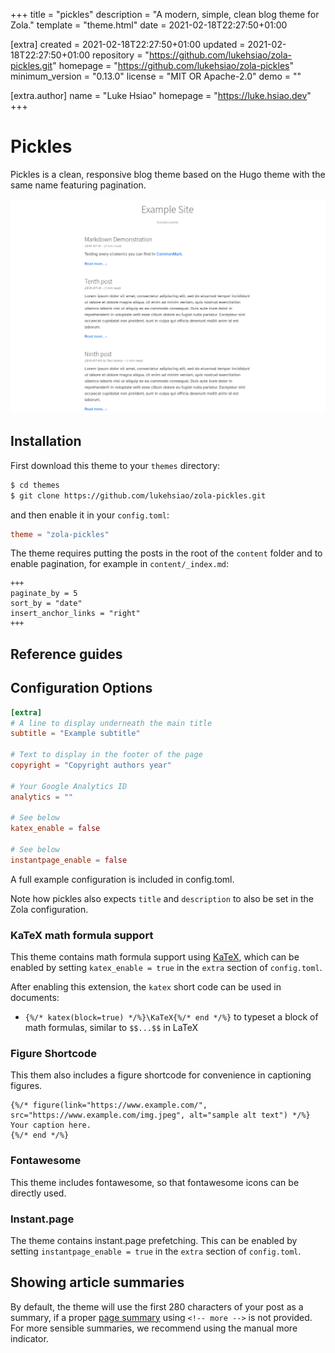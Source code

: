 
+++
title = "pickles"
description = "A modern, simple, clean blog theme for Zola."
template = "theme.html"
date = 2021-02-18T22:27:50+01:00

[extra]
created = 2021-02-18T22:27:50+01:00
updated = 2021-02-18T22:27:50+01:00
repository = "https://github.com/lukehsiao/zola-pickles.git"
homepage = "https://github.com/lukehsiao/zola-pickles"
minimum_version = "0.13.0"
license = "MIT OR Apache-2.0"
demo = ""

[extra.author]
name = "Luke Hsiao"
homepage = "https://luke.hsiao.dev"
+++        

# Pickles
Pickles is a clean, responsive blog theme based on the Hugo theme with the same name featuring pagination.

![pickles screenshot](https://github.com/lukehsiao/zola-pickles/blob/master/screenshot.png?raw=true)

## Installation
First download this theme to your `themes` directory:

```bash
$ cd themes
$ git clone https://github.com/lukehsiao/zola-pickles.git
```
and then enable it in your `config.toml`:

```toml
theme = "zola-pickles"
```

The theme requires putting the posts in the root of the `content` folder and to
enable pagination, for example in `content/_index.md`:

```
+++
paginate_by = 5
sort_by = "date"
insert_anchor_links = "right"
+++
```

## Reference guides

## Configuration Options

```toml
[extra]
# A line to display underneath the main title
subtitle = "Example subtitle"

# Text to display in the footer of the page
copyright = "Copyright authors year"

# Your Google Analytics ID
analytics = ""

# See below
katex_enable = false

# See below
instantpage_enable = false
```

A full example configuration is included in config.toml.

Note how pickles also expects `title` and `description` to also be set in the
Zola configuration.

### KaTeX math formula support

This theme contains math formula support using [KaTeX](https://katex.org/),
which can be enabled by setting `katex_enable = true` in the `extra` section
of `config.toml`.

After enabling this extension, the `katex` short code can be used in documents:
* `{%/* katex(block=true) */%}\KaTeX{%/* end */%}` to typeset a block of math formulas,
  similar to `$$...$$` in LaTeX

### Figure Shortcode

This them also includes a figure shortcode for convenience in captioning figures.

```
{%/* figure(link="https://www.example.com/", src="https://www.example.com/img.jpeg", alt="sample alt text") */%}
Your caption here.
{%/* end */%}
```

### Fontawesome

This theme includes fontawesome, so that fontawesome icons can be directly used.

### Instant.page

The theme contains instant.page prefetching. This can be enabled by setting
`instantpage_enable = true` in the `extra` section of `config.toml`.

## Showing article summaries

By default, the theme will use the first 280 characters of your post as a
summary, if a proper [page
summary](https://www.getzola.org/documentation/content/page/#summary) using
`<!-- more -->` is not provided. For more sensible summaries, we recommend using
the manual more indicator.

        